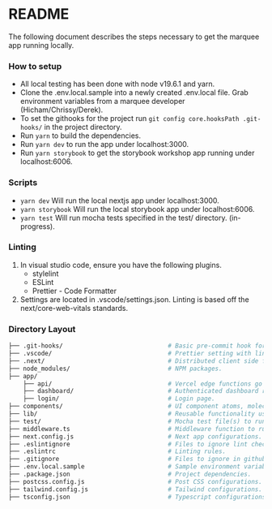 # README

The following document describes the steps necessary to get the marquee app running locally.

### How to setup

-   All local testing has been done with node v19.6.1 and yarn.
-   Clone the .env.local.sample into a newly created .env.local file. Grab environment variables from a marquee developer (Hicham/Chrissy/Derek).
-   To set the githooks for the project run `git config core.hooksPath .git-hooks/` in the project directory.
- 	Run `yarn` to build the dependencies.
- 	Run `yarn dev` to run the app under localhost:3000.
-   Run `yarn storybook` to get the storybook workshop app running under localhost:6006.

### Scripts
-   `yarn dev` Will run the local nextjs app under localhost:3000.
-   `yarn storybook` Will run the local storybook app under localhost:6006.
-	`yarn test` Will run mocha tests specified in the test/ directory. (in-progress).

### Linting

1. In visual studio code, ensure you have the following plugins.
    - stylelint
    - ESLint
    - Prettier - Code Formatter
2. Settings are located in .vscode/settings.json. Linting is based off the next/core-web-vitals standards.

### Directory Layout

```bash
├── .git-hooks/								# Basic pre-commit hook for linting/running test(s) before submitting code to github.
├── .vscode/								# Prettier setting with linting for front-end/back-end.
├── .next/									# Distributed client side files to serve.
├── node_modules/							# NPM packages.
├── app/
    ├── api/								# Vercel edge functions go here.
    ├── dashboard/							# Authenticated dashboard routes go here.
    ├── login/							    # Login page.
├── components/							    # UI component atoms, molecules, and organisms written and managed here. Used as reference for story book as well.
├── lib/    							    # Reusable functionality used across the app.
├── test/									# Mocha test file(s) to run on pre-commit under certain conditions.
├── middleware.ts							# Middleware function to run prior to matching routes.
├── next.config.js							# Next app configurations.
├── .eslintignore							# Files to ignore lint checks.
├── .eslintrc								# Linting rules.
├── .gitignore								# Files to ignore in github.
├── .env.local.sample					    # Sample environment variables.
├── .package.json							# Project dependencies.
├── postcss.config.js						# Post CSS configurations.
├── tailwind.config.js						# Tailwind configurations.
├── tsconfig.json							# Typescript configurations.
```
